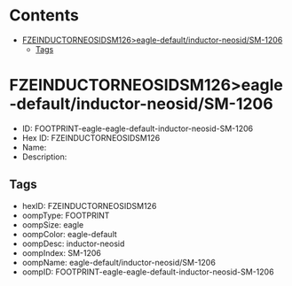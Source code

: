 



Contents
========

* [FZEINDUCTORNEOSIDSM126>eagle-default/inductor-neosid/SM-1206](#fzeinductorneosidsm126eagle-defaultinductor-neosidsm-1206)
	* [Tags](#tags)

# FZEINDUCTORNEOSIDSM126>eagle-default/inductor-neosid/SM-1206

- ID: FOOTPRINT-eagle-eagle-default-inductor-neosid-SM-1206
- Hex ID: FZEINDUCTORNEOSIDSM126
- Name: 
- Description: 

## Tags

- hexID: FZEINDUCTORNEOSIDSM126
- oompType: FOOTPRINT
- oompSize: eagle
- oompColor: eagle-default
- oompDesc: inductor-neosid
- oompIndex: SM-1206
- oompName: eagle-default/inductor-neosid/SM-1206
- oompID: FOOTPRINT-eagle-eagle-default-inductor-neosid-SM-1206
